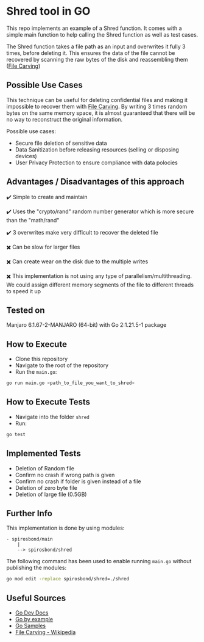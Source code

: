 # Shred tool in GO

This repo implements an example of a Shred function. It comes with a simple main function to help calling the Shred function as well as test cases.

The Shred function takes a file path as an input and overwrites it fully 3 times, before deleting it. This ensures the data of the file cannot be recovered by scanning the raw bytes of the disk and reassembling them ([File Carving](https://en.wikipedia.org/wiki/File_carving))


## Possible Use Cases

This technique can be useful for deleting confidential files and making it impossible to recover them with [File Carving](https://en.wikipedia.org/wiki/File_carving). By writing 3 times random bytes on the same memory space, it is almost guaranteed that there will be no way to reconstruct the original information.

Possible use cases:

- Secure file deletion of sensitive data
- Data Sanitization before releasing resources (selling or disposing devices)
- User Privacy Protection to ensure compliance with data polocies

## Advantages / Disadvantages of this approach

✔️ Simple to create and maintain

✔️ Uses the "crypto/rand" random number generator which is more secure than the "math/rand"

✔️ 3 overwrites make very difficult to recover the deleted file

✖️ Can be slow for larger files

✖️ Can create wear on the disk due to the multiple writes

✖️ This implementation is not using any type of parallelism/multithreading. We could assign different memory segments of the file to different threads to speed it up

## Tested on
Manjaro 6.1.67-2-MANJARO (64-bit) with Go 2:1.21.5-1 package

## How to Execute

- Clone this repository
- Navigate to the root of the repository
- Run the `main.go`:
```bash
go run main.go <path_to_file_you_want_to_shred>
```

## How to Execute Tests

- Navigate into the folder `shred`
- Run:
```bash
go test
```

## Implemented Tests

- Deletion of Random file
- Confirm no crash if wrong path is given
- Confirm no crash if folder is given instead of a file
- Deletion of zero byte file
- Deletion of large file (0.5GB)

## Further Info

This implementation is done by using modules:

```
- spirosbond/main
	|
	--> spirosbond/shred
```

The following command has been used to enable running `main.go` without publishing the modules:

```bash
go mod edit -replace spirosbond/shred=./shred
```

## Useful Sources
- [Go Dev Docs](https://go.dev/doc/tutorial/)
- [Go by example](https://gobyexample.com/)
- [Go Samples](https://gosamples.dev/)
- [File Carving - Wikipedia](https://en.wikipedia.org/wiki/File_carving)